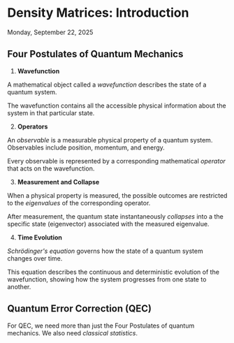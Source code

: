 # Density Matrices:  Introduction

Monday, September 22, 2025

## Four Postulates of Quantum Mechanics

1. __Wavefunction__

A mathematical object called a _wavefunction_ describes the state of a quantum system.

The wavefunction contains all the accessible physical information about the system in that particular state.

2. __Operators__

An _observable_ is a measurable physical property of a quantum system.  Observables include position, momentum, and energy.

Every observable is represented by a corresponding mathematical _operator_ that acts on the wavefunction.

3. __Measurement and Collapse__

When a physical property is measured, the possible outcomes are restricted to the _eigenvalues_ of the corresponding operator.

After measurement, the quantum state instantaneously _collapses_ into a the specific state (eigenvector) associated with the measured eigenvalue.

4. __Time Evolution__

_Schrödinger's equation_ governs how the state of a quantum system changes over time.

This equation describes the continuous and deterministic evolution of the wavefunction, showing how the system progresses from one state to another.

## Quantum Error Correction (QEC)

For QEC, we need more than just the Four Postulates of quantum mechanics.  We also need _classical statistics_.

